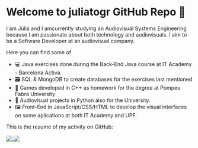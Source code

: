 # Welcome to juliatogr GitHub Repo 👋

I am Júlia and I amcurrently studying an Audiovisual Systems Engineering because I am passionate about both technology and audiovisuals.
I aim to be a Software Developer at an audiovisual company.

Here you can find some of

- 💻 Java exercises done during the Back-End Java course at IT Academy - Barcelona Activa.
- 🗃 SQL & MongoDB to create databases for the exercises last mentioned
- 👾 Games developed in C++ as homework for the degree at Pompeu Fabra University
- 🎹 Audiovisual projects in Python also for the University.
- 🖼 Front-End in JavaScript/CSS/HTML to develop the visual interfaces on some aplications at both IT Academy and UPF.

This is the resume of my activity on GitHub:

<a href="https://github.com/juliatogr/github-readme-stats">
      <img align="center" src="https://github-readme-stats-juliatogr.vercel.app/api?username=juliatogr&show_icons=true&theme=gotham"/>
      <img align="center" src="https://github-readme-stats-juliatogr.vercel.app/api/top-langs/?username=juliatogr&langs_count=6&layout=compact&theme=gotham&hide=C" />
                                                                                                                     
</a>





